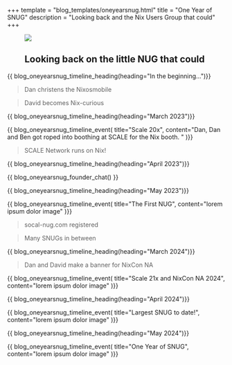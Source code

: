 +++
template = "blog_templates/oneyearsnug.html"
title = "One Year of SNUG"
description = "Looking back and the Nix Users Group that could"
+++

<figure class="snug-oneyear-banner">
<img src="/blog/one-year-snug/banner.png">

<h2 class="title font-preston-one">Looking back on the little NUG that could</h2>
</figure>

<div class="timeline">
<div class="timeline-content content">
{{ blog_oneyearsnug_timeline_heading(heading="In the beginning...")}}

> Dan christens the Nixosmobile

> David becomes Nix-curious

{{ blog_oneyearsnug_timeline_heading(heading="March 2023")}}

{{ blog_oneyearsnug_timeline_event(
    title="Scale 20x", 
    content="Dan, Dan and Ben got roped into boothing at SCALE for the Nix booth. "
)}}

> SCALE Network runs on Nix! 

{{ blog_oneyearsnug_timeline_heading(heading="April 2023")}}

{{ blog_oneyearsnug_founder_chat() }}

{{ blog_oneyearsnug_timeline_heading(heading="May 2023")}}

{{ blog_oneyearsnug_timeline_event(
    title="The First NUG", 
    content="lorem ipsum dolor image"
)}}

> socal-nug.com registered  

> Many SNUGs in between


{{ blog_oneyearsnug_timeline_heading(heading="March 2024")}}

> Dan and David make a banner for NixCon NA

{{ blog_oneyearsnug_timeline_event(
    title="Scale 21x and NixCon NA 2024", 
    content="lorem ipsum dolor image"
)}}


{{ blog_oneyearsnug_timeline_heading(heading="April 2024")}}

{{ blog_oneyearsnug_timeline_event(
    title="Largest SNUG to date!", 
    content="lorem ipsum dolor image"
)}}

{{ blog_oneyearsnug_timeline_heading(heading="May 2024")}}

{{ blog_oneyearsnug_timeline_event(
    title="One Year of SNUG", 
    content="lorem ipsum dolor image"
)}}


</div>
</div>
